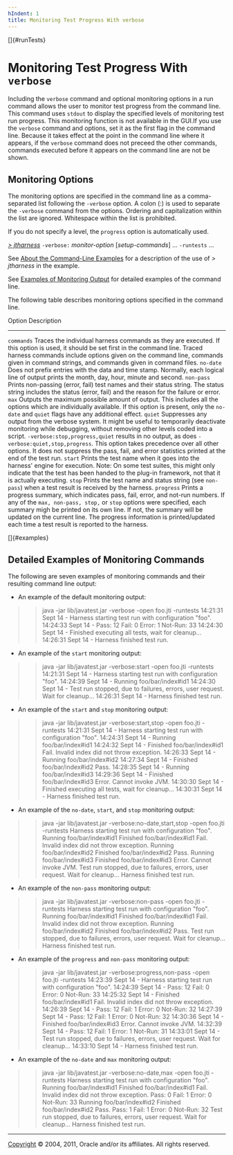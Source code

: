 ```yaml
---
hIndent: 1
title: Monitoring Test Progress With verbose
---
```


[]{#runTests}

# Monitoring Test Progress With `verbose`

Including the `verbose` command and optional monitoring options in a run command allows the user to
monitor test progress from the command line. This command uses `stdout` to display the specified
levels of monitoring test run progress. This monitoring function is not available in the GUI.If you
use the `verbose` command and options, set it as the first flag in the command line. Because it
takes effect at the point in the command line where it appears, if the `verbose` command does not
preceed the other commands, commands executed before it appears on the command line are not be
shown.

## Monitoring Options

The monitoring options are specified in the command line as a comma-separated list following the
`-verbose` option. A colon (:) is used to separate the `-verbose` command from the options. Ordering
and capitalization within the list are ignored. Whitespace within the list is prohibited.

If you do not specify a level, the `progress` option is automatically used.

[*\> jtharness*](aboutExamples.html) `-verbose:` *monitor-option* \[*setup-commands*\] \...
`-runtests` \...

See [About the Command-Line Examples](aboutExamples.html) for a description of the use of *\>
jtharness* in the example.

See [Examples of Monitoring Output](#examples) for detailed examples of the command line.

The following table describes monitoring options specified in the command line.

  Option       Description
  ------------ ----------------------------------------------------------------------------------------------------------------------------------------------------------------------------------------------------------------------------------------------------------------------------------------------------------------------------------------------------------------------------------------------------------------------------
  `commands`   Traces the individual harness commands as they are executed. If this option is used, it should be set first in the command line. Traced harness commands include options given on the command line, commands given in command strings, and commands given in command files.
  `no-date`    Does not prefix entries with the data and time stamp. Normally, each logical line of output prints the month, day, hour, minute and second.
  `non-pass`   Prints non-passing (error, fail) test names and their status string. The status string includes the status (error, fail) and the reason for the failure or error.
  `max`        Outputs the maximum possible amount of output. This includes all the options which are individually available. If this option is present, only the `no-date` and `quiet` flags have any additional effect.
  `quiet`      Suppresses any output from the verbose system. It might be useful to temporarily deactivate monitoring while debugging, without removing other levels coded into a script. `-verbose:stop,progress,quiet` results in no output, as does `-verbose:quiet,stop,progress`. This option takes precedence over all other options. It does not suppress the pass, fail, and error statistics printed at the end of the test run.
  `start`      Prints the test name when it goes into the harness\' engine for execution. Note: On some test suites, this might only indicate that the test has been handed to the plug-in framework, not that it is actually executing.
  `stop`       Prints the test name and status string (see `non-pass`) when a test result is received by the harness.
  `progress`   Prints a progress summary, which indicates pass, fail, error, and not-run numbers. If any of the `max, non-pass, stop,` or `stop` options were specified, each summary migh be printed on its own line. If not, the summary will be updated on the current line. The progress information is printed/updated each time a test result is reported to the harness.

[]{#examples}

## Detailed Examples of Monitoring Commands

The following are seven examples of monitoring commands and their resulting command line output:

-   An example of the default monitoring output:

> > java -jar lib/javatest.jar -verbose -open foo.jti -runtests
>       14:21:31 Sept 14 - Harness starting test run with configuration "foo".
>       14:24:33 Sept 14 - Pass: 12  Fail: 0  Error: 1  Not-Run: 33
>       14:24:30 Sept 14 - Finished executing all tests, wait for cleanup...
>       14:26:31 Sept 14 - Harness finished test run.
>         

-   An example of the `start` monitoring output:

> > java -jar lib/javatest.jar -verbose:start -open foo.jti -runtests
>       14:21:31 Sept 14 - Harness starting test run with configuration "foo".
>       14:24:39 Sept 14 - Running foo/bar/index#id1
>       14:24:30 Sept 14 - Test run stopped, due to failures, errors, user request. Wait for cleanup...
>       14:26:31 Sept 14 - Harness finished test run.
>         

-   An example of the `start` and `stop` monitoring output:

> > java -jar lib/javatest.jar -verbose:start,stop -open foo.jti -runtests
>       14:21:31 Sept 14 - Harness starting test run with configuration "foo".
>       14:24:31 Sept 14 - Running foo/bar/index#id1
>       14:24:32 Sept 14 - Finished foo/bar/index#id1 Fail.  Invalid index did not throw exception.
>       14:26:33 Sept 14 - Running foo/bar/index#id2
>       14:27:34 Sept 14 - Finished foo/bar/index#id2 Pass.
>       14:28:35 Sept 14 - Running foo/bar/index#id3
>       14:29:36 Sept 14 - Finished foo/bar/index#id3 Error.  Cannot invoke JVM.
>       14:30:30 Sept 14 - Finished executing all tests, wait for cleanup...
>       14:30:31 Sept 14 - Harness finished test run.
>         

-   An example of the `no-date`, `start`, and `stop` monitoring output:

> > java -jar lib/javatest.jar -verbose:no-date,start,stop -open foo.jti -runtests
>       Harness starting test run with configuration "foo".
>       Running foo/bar/index#id1
>       Finished foo/bar/index#id1 Fail.  Invalid index did not throw exception.
>       Running foo/bar/index#id2
>       Finished foo/bar/index#id2 Pass.
>       Running foo/bar/index#id3
>       Finished foo/bar/index#id3 Error.  Cannot invoke JVM.
>       Test run stopped, due to failures, errors, user request. Wait for cleanup...
>       Harness finished test run.
>         

-   An example of the `non-pass` monitoring output:

> > java -jar lib/javatest.jar -verbose:non-pass -open foo.jti -runtests
>       Harness starting test run with configuration "foo".
>       Running foo/bar/index#id1
>       Finished foo/bar/index#id1 Fail.  Invalid index did not throw exception.
>       Running foo/bar/index#id2
>       Finished foo/bar/index#id2 Pass.
>       Test run stopped, due to failures, errors, user request. Wait for cleanup...
>       Harness finished test run.
>         

-   An example of the `progress` and `non-pass` monitoring output:

> > java -jar lib/javatest.jar -verbose:progress,non-pass -open foo.jti -runtests
>       14:23:39 Sept 14 - Harness starting test run with configuration "foo".
>       14:24:39 Sept 14 - Pass: 12  Fail: 0  Error: 0  Not-Run: 33
>       14:25:32 Sept 14 - Finished foo/bar/index#id1 Fail.  Invalid index did not throw exception.
>       14:26:39 Sept 14 - Pass: 12  Fail: 1  Error: 0  Not-Run: 32
>       14:27:39 Sept 14 - Pass: 12  Fail: 1  Error: 0  Not-Run: 32
>       14:30:36 Sept 14 - Finished foo/bar/index#id3 Error.  Cannot invoke JVM.
>       14:32:39 Sept 14 - Pass: 12  Fail: 1  Error: 1  Not-Run: 31
>       14:33:01 Sept 14 - Test run stopped, due to failures, errors, user request. Wait for cleanup...
>       14:33:10 Sept 14 - Harness finished test run.
>         

-   An example of the `no-date` and `max` monitoring output:

> > java -jar lib/javatest.jar -verbose:no-date,max -open foo.jti -runtests
>       Harness starting test run with configuration "foo".
>       Running foo/bar/index#id1
>       Finished foo/bar/index#id1 Fail.  Invalid index did not throw exception.
>       Pass: 0  Fail: 1  Error: 0  Not-Run: 33
>       Running foo/bar/index#id2
>       Finished foo/bar/index#id2 Pass.
>       Pass: 1  Fail: 1  Error: 0  Not-Run: 32
>       Test run stopped, due to failures, errors, user request. Wait for cleanup...
>       Harness finished test run.
>         

----------------------------------------------------------------------------------------------------

[Copyright](../copyright.html) © 2004, 2011, Oracle and/or its affiliates. All rights reserved.
